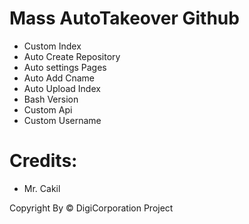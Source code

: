 # Mass AutoTakeover Github
* Custom Index
* Auto Create Repository
* Auto settings Pages
* Auto Add Cname
* Auto Upload Index
* Bash Version
* Custom Api
* Custom Username

# Credits:

- Mr. Cakil

Copyright By &copy; DigiCorporation Project
